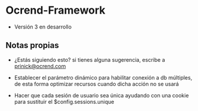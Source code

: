 # Ocrend-Framework

- Versión 3 en desarrollo


## Notas propias
- ¿Estás siguiendo esto? si tienes alguna sugerencia, escribe a prinick@ocrend.com

- Establecer el parámetro dinámico para habilitar conexión a db múltiples, de esta forma optimizar recursos cuando dicha acción no se usará
- Hacer que cada sesión de usuario sea única ayudando con una cookie para sustituir el $config.sessions.unique
